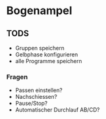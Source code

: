 # Bogenampel

## TODS
* Gruppen speichern
* Gelbphase konfigurieren
* alle Programme speichern

### Fragen
* Passen einstellen? 
* Nachschiessen?
* Pause/Stop?
* Automatischer Durchlauf AB/CD?

